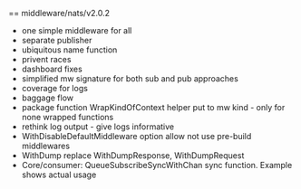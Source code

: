 == middleware/nats/v2.0.2
* one simple middleware for all
* separate publisher
* ubiquitous name function
* privent races
* dashboard fixes
* simplified mw signature for both sub and pub approaches
* coverage for logs
* baggage flow
* package function WrapKindOfContext helper put to mw kind - only for none wrapped functions
* rethink log output - give logs informative
* WithDisableDefaultMiddleware option allow not use pre-build middlewares
* WithDump replace WithDumpResponse, WithDumpRequest
* Core/consumer: QueueSubscribeSyncWithChan sync function. Example shows actual usage